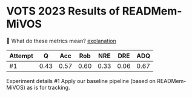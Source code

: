 # VOTS 2023 Results of READMem-MiVOS 
📓 What do these metrics mean? [explanation](https://data.votchallenge.net/vots2023/measures.pdf)

| Attempt |  Q   | Acc  | Rob  | NRE  | DRE  | ADQ  |
|---------|------|------|------|------|------|------|
|   #1    | 0.43 | 0.57 | 0.60 | 0.33 | 0.06 | 0.67 |


Experiment details
#1 Apply our baseline pipeline (based on READMem-MiVOS) as is for tracking.
